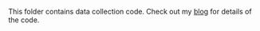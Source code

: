 This folder contains data collection code. Check out my [blog](http://eric-cho.com) for details of the code.
